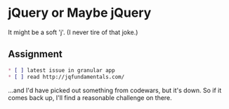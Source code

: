 # jQuery or Maybe jQuery

It might be a soft 'j'. (I never tire of that joke.)

## Assignment

```markdown
* [ ] latest issue in granular app
* [ ] read http://jqfundamentals.com/
```

...and I'd have picked out something from codewars, but it's down. So if it comes back up, I'll find a reasonable
challenge on there.
